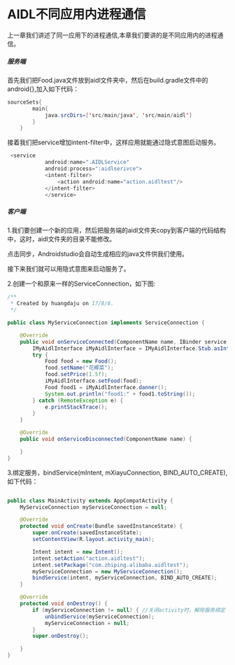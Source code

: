 # AIDL不同应用内进程通信

上一章我们讲述了同一应用下的进程通信,本章我们要讲的是不同应用内的进程通信。

##### 服务端

首先我们把Food.java文件放到aidl文件夹中，然后在build.gradle文件中的android{},加入如下代码：

```java
sourceSets{
        main{
            java.srcDirs=['src/main/java', 'src/main/aidl']
        }
    }
```

接着我们把service增加intent-filter中，这样应用就能通过隐式意图启动服务。

```java
 <service
            android:name=".AIDLService"
            android:process=":aidlserivce">
            <intent-filter>
                <action android:name="action.aidltest"/>
            </intent-filter>
            </service>
```

##### 客户端

1.我们要创建一个新的应用，然后把服务端的aidl文件夹copy到客户端的代码结构中，这时，aidl文件夹的目录不能修改。

点击同步，Androidstudio会自动生成相应的java文件供我们使用。

接下来我们就可以用隐式意图来启动服务了。

2.创建一个和原来一样的ServiceConnection，如下图:

```java
/**
 * Created by huangdaju on 17/8/8.
 */

public class MyServiceConnection implements ServiceConnection {

    @Override
    public void onServiceConnected(ComponentName name, IBinder service) {
        IMyAidlInterface iMyAidlInterface = IMyAidlInterface.Stub.asInterface(service);
        try {
            Food food = new Food();
            food.setName("花椰菜");
            food.setPrice(1.5f);
            iMyAidlInterface.setFood(food);
            Food food1 = iMyAidlInterface.danner();
            System.out.println("food1:" + food1.toString());
        } catch (RemoteException e) {
            e.printStackTrace();
        }
    }

    @Override
    public void onServiceDisconnected(ComponentName name) {

    }
}
```

3.绑定服务，bindService\(mIntent, mXiayuConnection, BIND\_AUTO\_CREATE\),如下代码：

```java

public class MainActivity extends AppCompatActivity {
    MyServiceConnection myServiceConnection = null;

    @Override
    protected void onCreate(Bundle savedInstanceState) {
        super.onCreate(savedInstanceState);
        setContentView(R.layout.activity_main);

        Intent intent = new Intent();
        intent.setAction("action.aidltest");
        intent.setPackage("com.zhiping.alibaba.aidltest");
        myServiceConnection = new MyServiceConnection();
        bindService(intent, myServiceConnection, BIND_AUTO_CREATE);
    }

    @Override
    protected void onDestroy() {
        if (myServiceConnection != null) { //关闭activity时，解除服务绑定
            unbindService(myServiceConnection);
            myServiceConnection = null;
        }
        super.onDestroy();

    }
}
```



